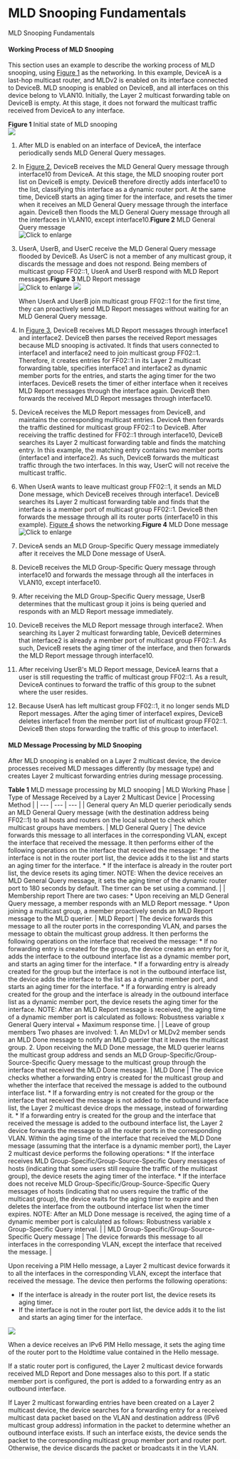 MLD Snooping Fundamentals
=========================

MLD Snooping Fundamentals

#### Working Process of MLD Snooping

This section uses an example to describe the working process of MLD snooping, using [Figure 1](#EN-US_CONCEPT_0000001321790810__fig206970134364) as the networking. In this example, DeviceA is a last-hop multicast router, and MLDv2 is enabled on its interface connected to DeviceB. MLD snooping is enabled on DeviceB, and all interfaces on this device belong to VLAN10. Initially, the Layer 2 multicast forwarding table on DeviceB is empty. At this stage, it does not forward the multicast traffic received from DeviceA to any interface.

**Figure 1** Initial state of MLD snooping  
![](figure/en-us_image_0000001494694657.png)

1. After MLD is enabled on an interface of DeviceA, the interface periodically sends MLD General Query messages.
2. In [Figure 2](#EN-US_CONCEPT_0000001321790810__fig423014298388), DeviceB receives the MLD General Query message through interface10 from DeviceA. At this stage, the MLD snooping router port list on DeviceB is empty. DeviceB therefore directly adds interface10 to the list, classifying this interface as a dynamic router port. At the same time, DeviceB starts an aging timer for the interface, and resets the timer when it receives an MLD General Query message through the interface again. DeviceB then floods the MLD General Query message through all the interfaces in VLAN10, except interface10.**Figure 2** MLD General Query message  
   ![](figure/en-us_image_0000001366540648.png "Click to enlarge")
3. UserA, UserB, and UserC receive the MLD General Query message flooded by DeviceB. As UserC is not a member of any multicast group, it discards the message and does not respond. Being members of multicast group FF02::1, UserA and UserB respond with MLD Report messages.**Figure 3** MLD Report message  
   ![](figure/en-us_image_0000001417141565.png "Click to enlarge")
   ![](../public_sys-resources/note_3.0-en-us.png) 
   
   When UserA and UserB join multicast group FF02::1 for the first time, they can proactively send MLD Report messages without waiting for an MLD General Query message.
4. In [Figure 3](#EN-US_CONCEPT_0000001321790810__fig7459231154119), DeviceB receives MLD Report messages through interface1 and interface2. DeviceB then parses the received Report messages because MLD snooping is activated. It finds that users connected to interface1 and interface2 need to join multicast group FF02::1. Therefore, it creates entries for FF02::1 in its Layer 2 multicast forwarding table, specifies interface1 and interface2 as dynamic member ports for the entries, and starts the aging timer for the two interfaces. DeviceB resets the timer of either interface when it receives MLD Report messages through the interface again. DeviceB then forwards the received MLD Report messages through interface10.
5. DeviceA receives the MLD Report messages from DeviceB, and maintains the corresponding multicast entries. DeviceA then forwards the traffic destined for multicast group FF02::1 to DeviceB. After receiving the traffic destined for FF02::1 through interface10, DeviceB searches its Layer 2 multicast forwarding table and finds the matching entry. In this example, the matching entry contains two member ports (interface1 and interface2). As such, DeviceB forwards the multicast traffic through the two interfaces. In this way, UserC will not receive the multicast traffic.
6. When UserA wants to leave multicast group FF02::1, it sends an MLD Done message, which DeviceB receives through interface1. DeviceB searches its Layer 2 multicast forwarding table and finds that the interface is a member port of multicast group FF02::1. DeviceB then forwards the message through all its router ports (interface10 in this example). [Figure 4](#EN-US_CONCEPT_0000001321790810__fig18381839422) shows the networking.**Figure 4** MLD Done message  
   ![](figure/en-us_image_0000001416982609.png "Click to enlarge")
7. DeviceA sends an MLD Group-Specific Query message immediately after it receives the MLD Done message of UserA.
8. DeviceB receives the MLD Group-Specific Query message through interface10 and forwards the message through all the interfaces in VLAN10, except interface10.
9. After receiving the MLD Group-Specific Query message, UserB determines that the multicast group it joins is being queried and responds with an MLD Report message immediately.
10. DeviceB receives the MLD Report message through interface2. When searching its Layer 2 multicast forwarding table, DeviceB determines that interface2 is already a member port of multicast group FF02::1. As such, DeviceB resets the aging timer of the interface, and then forwards the MLD Report message through interface10.
11. After receiving UserB's MLD Report message, DeviceA learns that a user is still requesting the traffic of multicast group FF02::1. As a result, DeviceA continues to forward the traffic of this group to the subnet where the user resides.
12. Because UserA has left multicast group FF02::1, it no longer sends MLD Report messages. After the aging timer of interface1 expires, DeviceB deletes interface1 from the member port list of multicast group FF02::1. DeviceB then stops forwarding the traffic of this group to interface1.

#### MLD Message Processing by MLD Snooping

After MLD snooping is enabled on a Layer 2 multicast device, the device processes received MLD messages differently (by message type) and creates Layer 2 multicast forwarding entries during message processing.

**Table 1** MLD message processing by MLD snooping
| MLD Working Phase | Type of Message Received by a Layer 2 Multicast Device | Processing Method |
| --- | --- | --- |
| General query  An MLD querier periodically sends an MLD General Query message (with the destination address being FF02::1) to all hosts and routers on the local subnet to check which multicast groups have members. | MLD General Query | The device forwards this message to all interfaces in the corresponding VLAN, except the interface that received the message. It then performs either of the following operations on the interface that received the message:  * If the interface is not in the router port list, the device adds it to the list and starts an aging timer for the interface. * If the interface is already in the router port list, the device resets its aging timer.   NOTE:  When the device receives an MLD General Query message, it sets the aging timer of the dynamic router port to 180 seconds by default. The timer can be set using a command. |
| Membership report There are two cases:  * Upon receiving an MLD General Query message, a member responds with an MLD Report message. * Upon joining a multicast group, a member proactively sends an MLD Report message to the MLD querier. | MLD Report | The device forwards this message to all the router ports in the corresponding VLAN, and parses the message to obtain the multicast group address. It then performs the following operations on the interface that received the message:  * If no forwarding entry is created for the group, the device creates an entry for it, adds the interface to the outbound interface list as a dynamic member port, and starts an aging timer for the interface. * If a forwarding entry is already created for the group but the interface is not in the outbound interface list, the device adds the interface to the list as a dynamic member port, and starts an aging timer for the interface. * If a forwarding entry is already created for the group and the interface is already in the outbound interface list as a dynamic member port, the device resets the aging timer for the interface.   NOTE:  After an MLD Report message is received, the aging time of a dynamic member port is calculated as follows: Robustness variable x General Query interval + Maximum response time. |
| Leave of group members Two phases are involved:  1. An MLDv1 or MLDv2 member sends an MLD Done message to notify an MLD querier that it leaves the multicast group. 2. Upon receiving the MLD Done message, the MLD querier learns the multicast group address and sends an MLD Group-Specific/Group-Source-Specific Query message to the multicast group through the interface that received the MLD Done message. | MLD Done | The device checks whether a forwarding entry is created for the multicast group and whether the interface that received the message is added to the outbound interface list.  * If a forwarding entry is not created for the group or the interface that received the message is not added to the outbound interface list, the Layer 2 multicast device drops the message, instead of forwarding it. * If a forwarding entry is created for the group and the interface that received the message is added to the outbound interface list, the Layer 2 device forwards the message to all the router ports in the corresponding VLAN.  Within the aging time of the interface that received the MLD Done message (assuming that the interface is a dynamic member port), the Layer 2 multicast device performs the following operations:  * If the interface receives MLD Group-Specific/Group-Source-Specific Query messages of hosts (indicating that some users still require the traffic of the multicast group), the device resets the aging timer of the interface. * If the interface does not receive MLD Group-Specific/Group-Source-Specific Query messages of hosts (indicating that no users require the traffic of the multicast group), the device waits for the aging timer to expire and then deletes the interface from the outbound interface list when the timer expires.   NOTE:  After an MLD Done message is received, the aging time of a dynamic member port is calculated as follows: Robustness variable x Group-Specific Query interval. |
| MLD Group-Specific/Group-Source-Specific Query message | The device forwards this message to all interfaces in the corresponding VLAN, except the interface that received the message. |


Upon receiving a PIM Hello message, a Layer 2 multicast device forwards it to all the interfaces in the corresponding VLAN, except the interface that received the message. The device then performs the following operations:

* If the interface is already in the router port list, the device resets its aging timer.
* If the interface is not in the router port list, the device adds it to the list and starts an aging timer for the interface.

![](../public_sys-resources/note_3.0-en-us.png) 

When a device receives an IPv6 PIM Hello message, it sets the aging time of the router port to the Holdtime value contained in the Hello message.


If a static router port is configured, the Layer 2 multicast device forwards received MLD Report and Done messages also to this port. If a static member port is configured, the port is added to a forwarding entry as an outbound interface.

If Layer 2 multicast forwarding entries have been created on a Layer 2 multicast device, the device searches for a forwarding entry for a received multicast data packet based on the VLAN and destination address (IPv6 multicast group address) information in the packet to determine whether an outbound interface exists. If such an interface exists, the device sends the packet to the corresponding multicast group member port and router port. Otherwise, the device discards the packet or broadcasts it in the VLAN.